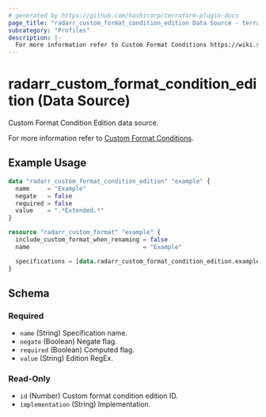 ```yaml
---
# generated by https://github.com/hashicorp/terraform-plugin-docs
page_title: "radarr_custom_format_condition_edition Data Source - terraform-provider-radarr"
subcategory: "Profiles"
description: |-
  For more information refer to Custom Format Conditions https://wiki.servarr.com/radarr/settings#conditions.
---
```


# radarr_custom_format_condition_edition (Data Source)

<!-- subcategory:Profiles --> Custom Format Condition Edition data source.
For more information refer to [Custom Format Conditions](https://wiki.servarr.com/radarr/settings#conditions).

## Example Usage

```terraform
data "radarr_custom_format_condition_edition" "example" {
  name     = "Example"
  negate   = false
  required = false
  value    = ".*Extended.*"
}

resource "radarr_custom_format" "example" {
  include_custom_format_when_renaming = false
  name                                = "Example"

  specifications = [data.radarr_custom_format_condition_edition.example]
}
```

<!-- schema generated by tfplugindocs -->
## Schema

### Required

- `name` (String) Specification name.
- `negate` (Boolean) Negate flag.
- `required` (Boolean) Computed flag.
- `value` (String) Edition RegEx.

### Read-Only

- `id` (Number) Custom format condition edition ID.
- `implementation` (String) Implementation.
